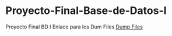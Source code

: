 # Proyecto-Final-Base-de-Datos-I
Proyecto Final BD I
Enlace para los Dum Files [Dump Files](https://drive.google.com/drive/folders/17-iiG6oCLUF_4riZk56cYUCvxL_FWGI_?usp=sharing)

